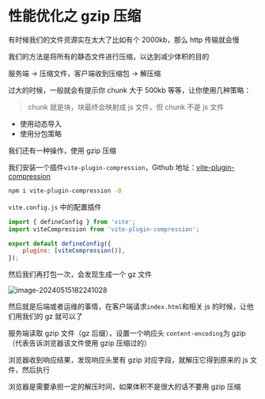 # 性能优化之 gzip 压缩

有时候我们的文件资源实在太大了比如有个 2000kb，那么 http 传输就会慢

我们的方法是将所有的静态文件进行压缩，以达到减少体积的目的

服务端 -> 压缩文件，客户端收到压缩包 -> 解压缩

过大的时候，一般就会有提示你 chunk 大于 500kb 等等，让你使用几种策略：

> chunk 就是块，块最终会映射成 js 文件，但 chunk 不是 js 文件

- 使用动态导入
- 使用分包策略

我们还有一种操作，使用 gzip 压缩

我们安装一个插件`vite-plugin-compression`，Github 地址：[vite-plugin-compression](https://github.com/vbenjs/vite-plugin-compression/blob/main/README.zh_CN.md)

```bash
npm i vite-plugin-compression -D
```

`vite.config.js` 中的配置插件

```js
import { defineConfig } from 'vite';
import viteCompression from 'vite-plugin-compression';

export default defineConfig({
	plugins: [viteCompression()],
});
```

然后我们再打包一次，会发现生成一个 gz 文件

![image-20240515182241028](https://chen-1320883525.cos.ap-chengdu.myqcloud.com/img/image-20240515182241028.png)

然后就是后端或者运维的事情，在客户端请求`index.html`和相关 js 的时候，让他们用我们的 gz 就可以了

服务端读取 gzip 文件（gz 后缀），设置一个响应头 `content-encoding`为 gzip（代表告诉浏览器该文件使用 gzip 压缩过的）

浏览器收到响应结果，发现响应头里有 gzip 对应字段，就解压它得到原来的 js 文件，然后执行

浏览器是需要承担一定的解压时间，如果体积不是很大的话不要用 gzip 压缩
